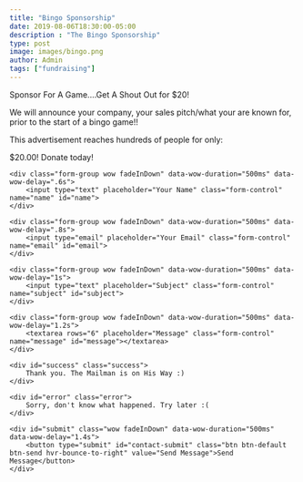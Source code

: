 ```yaml
---
title: "Bingo Sponsorship"
date: 2019-08-06T18:30:00-05:00
description : "The Bingo Sponsorship"
type: post
image: images/bingo.png
author: Admin
tags: ["fundraising"]
---
```


Sponsor For A Game....Get A Shout Out for $20!

We will announce your company, your sales pitch/what your are known for, prior to the start of a bingo game!!

This advertisement reaches hundreds of people for only:

$20.00! Donate today!

<form id="contact-form" method="#" action="#" role="form">

    <div class="form-group wow fadeInDown" data-wow-duration="500ms" data-wow-delay=".6s">
        <input type="text" placeholder="Your Name" class="form-control" name="name" id="name">
    </div>

    <div class="form-group wow fadeInDown" data-wow-duration="500ms" data-wow-delay=".8s">
        <input type="email" placeholder="Your Email" class="form-control" name="email" id="email">
    </div>

    <div class="form-group wow fadeInDown" data-wow-duration="500ms" data-wow-delay="1s">
        <input type="text" placeholder="Subject" class="form-control" name="subject" id="subject">
    </div>

    <div class="form-group wow fadeInDown" data-wow-duration="500ms" data-wow-delay="1.2s">
        <textarea rows="6" placeholder="Message" class="form-control" name="message" id="message"></textarea>
    </div>

    <div id="success" class="success">
        Thank you. The Mailman is on His Way :)
    </div>

    <div id="error" class="error">
        Sorry, don't know what happened. Try later :(
    </div>

    <div id="submit" class="wow fadeInDown" data-wow-duration="500ms" data-wow-delay="1.4s">
        <button type="submit" id="contact-submit" class="btn btn-default btn-send hvr-bounce-to-right" value="Send Message">Send Message</button>
    </div>
</form>
